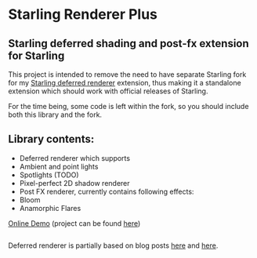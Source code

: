 Starling Renderer Plus
====================

Starling deferred shading and post-fx extension for Starling
------------------------------------------------------------

This project is intended to remove the need to have separate Starling fork for my <a href="https://github.com/Varnius/Starling-Framework">Starling deferred renderer</a> extension, thus making it a standalone extension which should work with official releases of Starling.

For the time being, some code is left within the fork, so you should include both this library and the fork.

Library contents:
-----------------

* Deferred renderer which supports
 * Ambient and point lights
 * Spotlights (TODO)
* Pixel-perfect 2D shadow renderer
* Post FX renderer, currently contains following effects:
 * Bloom
 * Anamorphic Flares
 
<a href="http://nekobit.eu/demos/starling-deferred/Sandbox.html" target="_blank">Online Demo</a> (project can be found [here](https://github.com/Varnius/StarlingDynamicShadows2D))

<a href="http://nekobit.eu/demos/starling-deferred/Sandbox.html" target="_blank"><img src="http://nekobit.eu/screens/mrt.png" alt="" /></a>

Deferred renderer is partially based on blog posts [here](http://www.catalinzima.com/xna/tutorials/deferred-rendering-in-xna/) and [here](http://www.soolstyle.com/2010/06/29/2d-lightning-continued/).
